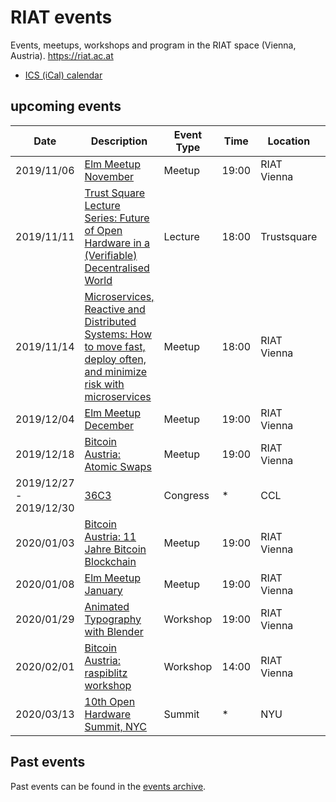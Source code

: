 [ics (ical) calendar]: https://calendar.google.com/calendar/ical/riat.at_nst52qhk2fca3u8dvhce8pepbg%40group.calendar.google.com/public/basic.ics "Online subscription to events by the RIAT Institute. Crypto, Blockchain, DLT"
[riat website]: https://riat.ac.at
[riat activities archive]: https://riat.at/activities
[eventbrite page]: https://www.eventbrite.com/o/riat-academy-10768509578 "RIAT academy eventbrite page"
[pdf overview & print event calendar]: https://github.com/parasew/riat-events/raw/master/assets/2019-04-RIAT_program_PDF_calendar_2019.pdf
[events archive]: https://github.com/parasew/riat-events/tree/master/archive

# RIAT events

Events, meetups, workshops and program in the RIAT space (Vienna, Austria). https://riat.ac.at

- [ICS (iCal) calendar]

## upcoming events

| Date                    | Description                                                                                                                                                                                                                                  | Event Type | Time  | Location    | City     | Country     | ISO |
| ----------------------- | -------------------------------------------------------------------------------------------------------------------------------------------------------------------------------------------------------------------------------------------- | ---------- | ----- | ----------- | -------- | ----------- | --- |
| 2019/11/06              | [Elm Meetup November](https://www.meetup.com/Vienna-Elm-Meetup/events/265369697/)                                                                                                                                                            | Meetup     | 19:00 | RIAT Vienna | Vienna   | Austria     | AT  |
| 2019/11/11              | [Trust Square Lecture Series: Future of Open Hardware in a (Verifiable) Decentralised World](https://www.trustsquare.ch/en/events/view/833643836/trust-square-lecture-series--future-of-open-hardware-in-a--verifiable--decentralised-world) | Lecture    | 18:00 | Trustsquare | Zurich   | Switzerland | CH  |
| 2019/11/14              | [Microservices, Reactive and Distributed Systems: How to move fast, deploy often, and minimize risk with microservices](https://www.meetup.com/reactive-vienna/events/265503655/)                                                            | Meetup     | 18:00 | RIAT Vienna | Vienna   | Austria     | AT  |
| 2019/12/04              | [Elm Meetup December](https://www.meetup.com/Vienna-Elm-Meetup/events/266283835/)                                                                                                                                                            | Meetup     | 19:00 | RIAT Vienna | Vienna   | Austria     | AT  |
| 2019/12/18              | [Bitcoin Austria: Atomic Swaps](https://www.meetup.com/Bitcoin-Austria/events/266381417/)                                                                                                                                                    | Meetup     | 19:00 | RIAT Vienna | Vienna   | Austria     | AT  |
| 2019/12/27 - 2019/12/30 | [36C3](https://www.ccc.de/en/updates/2019/36c3-in-leipzig)                                                                                                                                                                                   | Congress   | \*    | CCL         | Leipzig  | Germany     | DE  |
| 2020/01/03              | [Bitcoin Austria: 11 Jahre Bitcoin Blockchain](https://www.meetup.com/Bitcoin-Austria/events/264931723/)                                                                                                                                             | Meetup   | 19:00 | RIAT Vienna | Vienna   | Austria     | AT  |
| 2020/01/08              | [Elm Meetup January](https://www.meetup.com/Vienna-Elm-Meetup/events/266979403/)                                                                                                                                                             | Meetup     | 19:00 | RIAT Vienna | Vienna   | Austria     | AT  |
| 2020/01/29              | [Animated Typography with Blender](https://www.meetup.com/vienna-libre-media/events/266903048/)                                                                                                                                              | Workshop   | 19:00 | RIAT Vienna | Vienna   | Austria     | AT  |
| 2020/02/01              | [Bitcoin Austria: raspiblitz workshop](https://www.meetup.com/Bitcoin-Austria/events/266924962/)                                                                                                                                             | Workshop   | 14:00 | RIAT Vienna | Vienna   | Austria     | AT  |
| 2020/03/13              | [10th Open Hardware Summit, NYC](https://twitter.com/ohsummit/status/1145713168498511872)                                                                                                                                                    | Summit     | \*    | NYU         | New York | USA         | US  |

## Past events

Past events can be found in the [events archive].
